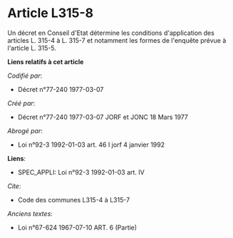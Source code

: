 # Article L315-8

Un décret en Conseil d'Etat détermine les conditions d'application des articles L. 315-4 à L. 315-7 et notamment les formes
de l'enquête prévue à l'article L. 315-5.

**Liens relatifs à cet article**

_Codifié par_:

  - Décret n°77-240 1977-03-07

_Créé par_:

  - Décret n°77-240 1977-03-07 JORF et JONC 18 Mars 1977

_Abrogé par_:

  - Loi n°92-3 1992-01-03 art. 46 I jorf 4 janvier 1992

**Liens**:

  - SPEC_APPLI: Loi n°92-3 1992-01-03 art. IV

_Cite_:

  - Code des communes L315-4 à L315-7

_Anciens textes_:

  - Loi n°67-624 1967-07-10 ART. 6 (Partie)
